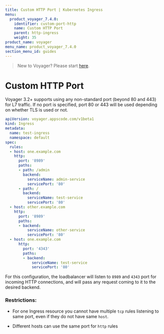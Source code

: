 ```yaml
---
title: Custom HTTP Port | Kubernetes Ingress
menu:
  product_voyager_7.4.0:
    identifier: custom-port-http
    name: Custom HTTP Port
    parent: http-ingress
    weight: 35
product_name: voyager
menu_name: product_voyager_7.4.0
section_menu_id: guides
---
```


> New to Voyager? Please start [here](/products/voyager/7.4.0/concepts/overview).

# Custom HTTP Port

Voyager 3.2+ supports using any non-standard port (beyond 80 and 443) for L7 traffic. If no port is specified, port 80 or 443 will be used depending on whether TLS is used or not.

```yaml
apiVersion: voyager.appscode.com/v1beta1
kind: Ingress
metadata:
  name: test-ingress
  namespace: default
spec:
  rules:
  - host: one.example.com
    http:
      port: '8989'
      paths:
      - path: /admin
        backend:
          serviceName: admin-service
          servicePort: '80'
      - path: /
        backend:
          serviceName: test-service
          servicePort: '80'
  - host: other.example.com
    http:
      port: '8989'
      paths:
      - backend:
          serviceName: other-service
          servicePort: '80'
  - host: one.example.com
      http:
        port: '4343'
        paths:
        - backend:
            serviceName: test-service
            servicePort: '80'

```

For this configuration, the loadbalancer will listen to `8989` and `4343` port for incoming HTTP connections, and will
pass any request coming to it to the desired backend.

### Restrictions:
- For one Ingress resource you cannot have multiple `tcp` rules listening to same port, even if they do not have
same `host`.

- Different hosts can use the same port for `http` rules
